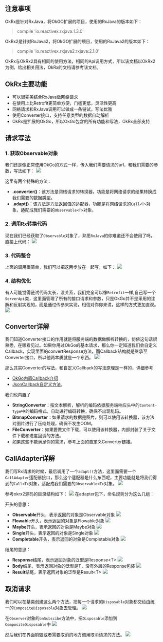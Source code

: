## 注意事项
OkRx是针对RxJava，将OkGO扩展的项目，使用的RxJava的版本如下：
> compile 'io.reactivex:rxjava:1.3.0'

OkRx2是针对RxJava2，将OkGO扩展的项目，使用的RxJava2的版本如下：
> compile 'io.reactivex.rxjava2:rxjava:2.1.0'

OkRx与OkRx2具有相同的使用方法，相同的Api调用方式，所以该文档以OkRx2为例，给出相关用法，OkRx的文档请参考该文档。

## OkRx主要功能
- 可以很完美结合RxJava做网络请求
- 在使用上比Retrofit更简单方便，门槛更低，灵活性更高
- 网络请求和RxJava调用可以做成一条链试，写法优雅
- 使用Converter接口，支持任意类型的数据自动解析
- OkRx是扩展的OkGo，所以OkGo包含的所有功能和写法，OkRx全部支持

## 请求写法
### 1. 获取Observable对象
我们还是像正常使用OkGo的方式一样，传入我们需要请求的url，和我们需要的参数，写法如下：
![](https://ws2.sinaimg.cn/large/006tNbRwly1fgi9pfkie9j310u05q3zk.jpg)

这里有两个特殊的方法：
- **.converter()**：该方法是网络请求的转换器，功能是将网络请求的结果转换成我们需要的数据类型。
- **.adapt()**：该方法是方法返回值的适配器，功能是将网络请求的`Call<T>`对象，适配成我们需要的`Observable<T>`对象。

### 2. 调用Rx转换代码
现在我们已经获取了`Observable`对象了，熟悉`RxJava`的你难道还不会使用了吗，直接上代码：
![](https://ws2.sinaimg.cn/large/006tNbRwly1fgi9vkddb2j311o0uc42m.jpg)

### 3. 代码整合
上面的调用很简单，我们可以把这两步放在一起写，如下：
![](https://ws2.sinaimg.cn/large/006tNbRwly1fgi9y6qjxcj312k0yugqg.jpg)

### 4. 结构优化
有人可能觉得链试代码太长，没关系，我们完全可以像`Retrofit`一样,自己写一个`ServerApi`类，这里面管理了所有的接口请求和参数，只是OkGo并不是采用的注解和反射实现的，而是通过传参来实现，相信对你你来讲，这样的方式更加直观。
![](https://ws2.sinaimg.cn/large/006tNbRwly1fgia0n3ukmj31540wqgsl.jpg)

## Converter详解
我们知道Converter接口的作用就是将服务端的数据做解析转换的，仿佛这句话很熟悉，在哪看见过。如果你用过OkGo的基本请求，那么你一定知道我们会自定义Callback，实现里面的convertResponse方法，而Callback结构就是继承至Converter接口，所以他两本质就是一个东西。
![](https://ws2.sinaimg.cn/large/006tNbRwly1fgia4fpy28j30ws01u3yn.jpg)

那么其实Converter的写法，和自定义Callback的写法原理是一样的，详细参考
- [OkGo内置Callback介绍]()
- [JsonCallback自定义方法]()。

我们也内置了
- **StringConverter**：按文本解析，解析的编码依据服务端响应头中的`Content-Type`中的编码格式，自动进行编码转换，确保不出现乱码。
- **BitmapConverter**：如果请求的数据是图片，则可以使用该转换器，该方法对图片进行了压缩处理，确保不发生OOM。
- **FileConverter**：如果要做文件下载，可以使用该转换器，内部封装了关于文件下载和进度回调的方法。
- 如果这些不能满足你的需求，参考上面的自定义Converter链接。

## CallAdapter详解
我们写Rx请求的时候，最后调用了一个`adapt()`方法，这里面需要一个`CallAdapter`适配器接口，那么这个适配器是什么东西呢，主要功能就是将我们得到的`Call<T>`对象，适配成我们需要的`Observable<T>`对象。
![](https://ws2.sinaimg.cn/large/006tNbRwly1fgiadrvl7rj30y205owez.jpg)

参考okrx2源码的目录结构如下：
![](https://ws4.sinaimg.cn/large/006tNbRwly1fgiag3j5k6j31120m8gnm.jpg)
在adapter包下，命名规则分为这么几组：

开头的意思：
- **Observable**开头，表示返回的对象是Observable对象
![](https://ws4.sinaimg.cn/large/006tNbRwly1fgiew0w30jj30ys05cwfj.jpg)
- **Flowabl**e开头，表示返回的对象是Flowable对象
![](https://ws4.sinaimg.cn/large/006tNbRwly1fgiewbgwqfj30xc05k75d.jpg)
- **Maybe**开头，表示返回的对象是Maybe对象
![](https://ws2.sinaimg.cn/large/006tNbRwly1fgiewlrmfaj30vu05cmy5.jpg)
- **Single**开头，表示返回的对象是Single对象
![](https://ws2.sinaimg.cn/large/006tNbRwly1fgiewvqi64j30vc05675c.jpg)
- **Completable**开头，表示返回的对象是Completable对象
![](https://ws1.sinaimg.cn/large/006tNbRwly1fgiex7zvudj30vo05ejse.jpg)

结尾的意思：
- **Response**结尾，表示返回对象的泛型是Response&lt;T>
![](https://ws2.sinaimg.cn/large/006tNbRwly1fgier5ja5vj312y05c3zr.jpg)
- **Body**结尾，表示返回对象的泛型是T，没有外层的Response包装
![](https://ws2.sinaimg.cn/large/006tNbRwly1fgierm8s4aj310e058my8.jpg)
- **Result**结尾，表示返回对象的泛型是Result&lt;T>
![](https://ws4.sinaimg.cn/large/006tNbRwly1fgies0jqclj310405adh1.jpg)

## 取消请求
我们可以在基类创建这么两个方法，把每一个请求的`Disposable`对象都交给由统一的`CompositeDisposable`对象去管理。
![](https://ws3.sinaimg.cn/large/006tNbRwly1fgiez9loooj310q0eimzo.jpg)

在`Observer`对象的`onSubscibe`方法中，把`Disposable`添加到`CompositeDisposable`中
![](https://ws1.sinaimg.cn/large/006tNbRwly1fgif2wzx1rj31100ok0w4.jpg)

然后我们在界面销毁或者需要取消的地方调用取消请求的方法。
![](https://ws4.sinaimg.cn/large/006tNbRwly1fgif1g8ey3j30xs068gm5.jpg)